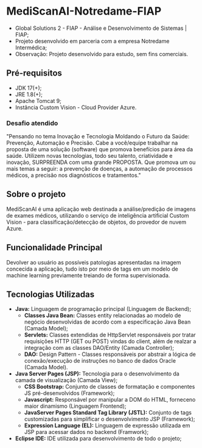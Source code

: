 # MediScanAI-Notredame-FIAP
- Global Solutions 2 - FIAP - Análise e Desenvolvimento de Sistemas | FIAP;
- Projeto desenvolvido em parceria com a empresa Notredame Intermédica;
- Observação: Projeto desenvolvido para estudo, sem fins comerciais.

## Pré-requisitos

- JDK 17(+);
- JRE 1.8(+);
- Apache Tomcat 9;
- Instância Custom Vision - Cloud Provider Azure.

### Desafio atendido

"Pensando no tema Inovação e Tecnologia Moldando o Futuro da Saúde: Prevenção, Automação e Precisão. Cabe a você/equipe trabalhar na proposta de uma solução (software) que promova benefícios para área da saúde. Utilizem novas tecnologias, todo seu talento, criatividade e inovação, SURPREENDA com uma grande PROPOSTA. Que promova um ou mais temas a seguir: a prevenção de doenças, a automação de processos médicos, a precisão nos diagnósticos e tratamentos."

## Sobre o projeto

MediScanAI é uma aplicação web destinada a análise/predição de imagens de exames médicos, utilizando o serviço de inteligência artificial Custom Vision - para classificação/detecção de objetos, do provedor de nuvem Azure.

## Funcionalidade Principal

Devolver ao usuário as possíveis patologias apresentadas na imagem concecida a aplicação, tudo isto por meio de tags em um modelo de machine learning previamente treiando de forma supervisionada.

## Tecnologias Utilizadas

- **Java:** Linguagem de programação principal (Linguagem de Backend);
  - **Classes Java Bean:** Classes entity relacionadas ao modelo de negócio desenvolvidas de acordo com a especificação Java Bean (Camada Model);
  - **Servlets:** Classes extendidas de HttpServlet responsáveis por tratar requisições HTTP (GET ou POST) vindas do client, além de realzar a integração com as classes DAO/Entity (Camada Controller);
  - **DAO:** Design Pattern - Classes responsáveis por abstrair a lógica de conexão/execução de instruções no banco de dados Oracle (Camada Model).
- **Java Server Pages (JSP):** Tecnologia para o desenvolvimento da camada de visualização (Camada View);
  - **CSS Bootstrap:** Conjunto de classes de formatação e componentes JS pré-desenvolvidos (Framework);
  - **Javascript:** Responsável por manipular a DOM do HTML, forneceno maior dinamismo (Linguagem Frontend);
  - **JavaServer Pages Standard Tag Library (JSTL):** Conjunto de tags customizadas para simplificar o desenvolvimento JSP (Framework);
  - **Expression Language (EL):** Linguagem de expressão utilizada em JSP para acessar dados no backend (Framwork);
- **Eclipse IDE:** IDE utilizada para desenvolvimento de todo o projeto;
